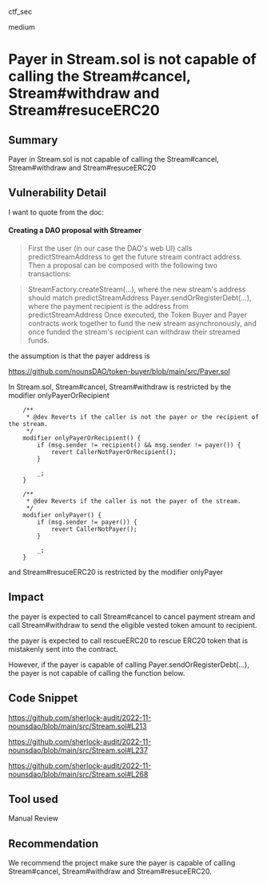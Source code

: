 ctf_sec

medium

# Payer in Stream.sol is not capable of calling the Stream#cancel, Stream#withdraw and Stream#resuceERC20

## Summary

Payer in Stream.sol is not capable of calling the Stream#cancel, Stream#withdraw and Stream#resuceERC20

## Vulnerability Detail

I want to quote from the doc:

#### Creating a DAO proposal with Streamer

> First the user (in our case the DAO's web UI) calls predictStreamAddress to get the future stream contract address.
Then a proposal can be composed with the following two transactions:

> StreamFactory.createStream(...), where the new stream's address should match predictStreamAddress
Payer.sendOrRegisterDebt(...), where the payment recipient is the address from predictStreamAddress
Once executed, the Token Buyer and Payer contracts work together to fund the new stream asynchronously, and once funded the stream's recipient can withdraw their streamed funds.

the assumption is that the payer address is

https://github.com/nounsDAO/token-buyer/blob/main/src/Payer.sol

In Stream.sol, Stream#cancel, Stream#withdraw is restricted by the modifier  onlyPayerOrRecipient

```solidity
    /**
     * @dev Reverts if the caller is not the payer or the recipient of the stream.
     */
    modifier onlyPayerOrRecipient() {
        if (msg.sender != recipient() && msg.sender != payer()) {
            revert CallerNotPayerOrRecipient();
        }

        _;
    }

    /**
     * @dev Reverts if the caller is not the payer of the stream.
     */
    modifier onlyPayer() {
        if (msg.sender != payer()) {
            revert CallerNotPayer();
        }

        _;
    }
```

and Stream#resuceERC20 is restricted by the modifier onlyPayer

## Impact

the payer is expected to call Stream#cancel to cancel payment stream and call Stream#withdraw to send the eligible vested token amount to recipient.

the payer is expected to call rescueERC20 to rescue ERC20 token that is mistakenly sent into the contract.

However, if the payer is capable of calling Payer.sendOrRegisterDebt(...), the payer is not capable of calling the function below.

## Code Snippet

https://github.com/sherlock-audit/2022-11-nounsdao/blob/main/src/Stream.sol#L213

https://github.com/sherlock-audit/2022-11-nounsdao/blob/main/src/Stream.sol#L237

https://github.com/sherlock-audit/2022-11-nounsdao/blob/main/src/Stream.sol#L268

## Tool used

Manual Review

## Recommendation

We recommend the project make sure the payer is capable of calling Stream#cancel, Stream#withdraw and Stream#resuceERC20.